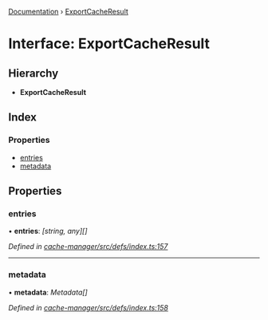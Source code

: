 [Documentation](../README.md) › [ExportCacheResult](exportcacheresult.md)

# Interface: ExportCacheResult

## Hierarchy

* **ExportCacheResult**

## Index

### Properties

* [entries](exportcacheresult.md#entries)
* [metadata](exportcacheresult.md#metadata)

## Properties

###  entries

• **entries**: *[string, any][]*

*Defined in [cache-manager/src/defs/index.ts:157](https://github.com/badbatch/graphql-box/blob/5221a9e/packages/cache-manager/src/defs/index.ts#L157)*

___

###  metadata

• **metadata**: *Metadata[]*

*Defined in [cache-manager/src/defs/index.ts:158](https://github.com/badbatch/graphql-box/blob/5221a9e/packages/cache-manager/src/defs/index.ts#L158)*
